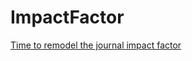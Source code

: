 # ImpactFactor

[Time to remodel the journal impact factor](http://www.nature.com/news/time-to-remodel-the-journal-impact-factor-1.20332)
